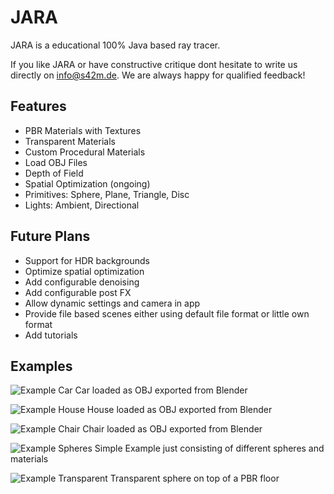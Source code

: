 # JARA

JARA is a educational 100% Java based ray tracer.

If you like JARA or have constructive critique dont hesitate to write us directly on info@s42m.de. We are always happy for qualified feedback!

## Features

* PBR Materials with Textures
* Transparent Materials
* Custom Procedural Materials
* Load OBJ Files
* Depth of Field
* Spatial Optimization (ongoing)
* Primitives: Sphere, Plane, Triangle, Disc
* Lights: Ambient, Directional

## Future Plans

* Support for HDR backgrounds
* Optimize spatial optimization
* Add configurable denoising
* Add configurable post FX
* Allow dynamic settings and camera in app
* Provide file based scenes either using default file format or little own format
* Add tutorials

## Examples

![Example Car](https://studio42gmbh.github.io/jara/images/jara-meshtest-2020-07-27-14-45-46.jpg)
Car loaded as OBJ exported from Blender

![Example House](https://studio42gmbh.github.io/jara/images/jara-meshtest2-2020-07-26-15-28-20.jpg)
House loaded as OBJ exported from Blender

![Example Chair](https://studio42gmbh.github.io/jara/images/jara-chairstill-2020-12-27-22-29-50.jpg)
Chair loaded as OBJ exported from Blender

![Example Spheres](https://studio42gmbh.github.io/jara/images/jara-spheres-2020-12-27-23-58-37.jpg)
Simple Example just consisting of different spheres and materials

![Example Transparent](https://studio42gmbh.github.io/jara/images/jara-transparent-2020-12-27-22-51-59.jpg)
Transparent sphere on top of a PBR floor
